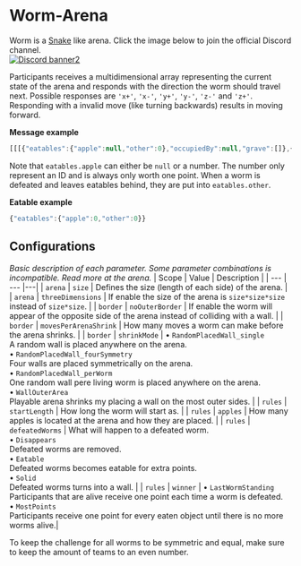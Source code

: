 # Worm-Arena
Worm is a [Snake](https://en.wikipedia.org/wiki/Snake_(video_game_genre)) like arena.
Click the image below to join the official Discord channel.
<br>[![Discord banner2](https://discord.com/api/guilds/765291928454823936/widget.png?style=banner2)](https://discord.gg/wtFvtECqSX)

Participants receives a multidimensional array representing the current state of the arena and responds with the direction the worm should travel next. Possible responses are `'x+'`, `'x-'`, `'y+'`, `'y-'`, `'z-'` and `'z+'`. Responding with a invalid move (like turning backwards) results in moving forward.

**Message example**
``` JavaScript
[[[{"eatables":{"apple":null,"other":0},"occupiedBy":null,"grave":[]},{"eatables":{"apple":4,"other":0},"occupiedBy":null,"grave":[]},{"eatables":{"apple":null,"other":0},"occupiedBy":{"type":"SolidWorm","team":3,"isLastTrailingBody":false},"grave":[]},{"eatables":{"apple":null,"other":0},"occupiedBy":null,"grave":[]},{"eatables":{"apple":null,"other":0},"occupiedBy":null,"grave":[]}],[{"eatables":{"apple":null,"other":0},"occupiedBy":null,"grave":[]},{"eatables":{"apple":null,"other":0},"occupiedBy":null,"grave":[]},{"eatables":{"apple":null,"other":0},"occupiedBy":null,"grave":[]},{"eatables":{"apple":null,"other":0},"occupiedBy":null,"grave":[]},{"eatables":{"apple":2,"other":0},"occupiedBy":null,"grave":[]}],[{"eatables":{"apple":null,"other":0},"occupiedBy":{"type":"SolidWorm","team":1,"isLastTrailingBody":false},"grave":[]},{"eatables":{"apple":null,"other":0},"occupiedBy":null,"grave":[]},{"eatables":{"apple":null,"other":0},"occupiedBy":null,"grave":[]},{"eatables":{"apple":null,"other":0},"occupiedBy":null,"grave":[]},{"eatables":{"apple":null,"other":0},"occupiedBy":{"type":"SolidWorm","team":0,"isLastTrailingBody":false},"grave":[]}],[{"eatables":{"apple":3,"other":0},"occupiedBy":null,"grave":[]},{"eatables":{"apple":null,"other":0},"occupiedBy":null,"grave":[]},{"eatables":{"apple":null,"other":0},"occupiedBy":null,"grave":[]},{"eatables":{"apple":null,"other":0},"occupiedBy":null,"grave":[]},{"eatables":{"apple":null,"other":0},"occupiedBy":null,"grave":[]}],[{"eatables":{"apple":null,"other":0},"occupiedBy":null,"grave":[]},{"eatables":{"apple":null,"other":0},"occupiedBy":null,"grave":[]},{"eatables":{"apple":null,"other":0},"occupiedBy":{"type":"SolidWorm","team":2,"isLastTrailingBody":false},"grave":[]},{"eatables":{"apple":1,"other":0},"occupiedBy":null,"grave":[]},{"eatables":{"apple":null,"other":0},"occupiedBy":null,"grave":[]}]]]
```
Note that `eatables.apple` can either be `null` or a number. The number only represent an ID and is always only worth one point. When a worm is defeated and leaves eatables behind, they are put into `eatables.other`.

**Eatable example**
``` JavaScript
{"eatables":{"apple":0,"other":0}}
```

## Configurations
*Basic description of each parameter. Some parameter combinations is incompatible. Read more at the arena.*
| Scope | Value | Description |
| --- | --- |---|
| `arena` | `size` | Defines the size (length of each side) of the arena. |
| `arena` | `threeDimensions` | If enable the size of the arena is `size*size*size` instead of `size*size`. |
| `border` | `noOuterBorder` | If enable the worm will appear of the opposite side of the arena instead of colliding with a wall. |
| `border` | `movesPerArenaShrink` | How many moves a worm can make before the arena shrinks. |
| `border` | `shrinkMode` | • `RandomPlacedWall_single`<br>A random wall is placed anywhere on the arena. <br>• `RandomPlacedWall_fourSymmetry`<br>Four walls are placed symmetrically on the arena. <br>• `RandomPlacedWall_perWorm`<br>One random wall pere living worm is placed anywhere on the arena. <br>• `WallOuterArea`<br>Playable arena shrinks my placing a wall on the most outer sides. |
| `rules` | `startLength` | How long the worm will start as. |
| `rules` | `apples` | How many apples is located at the arena and how they are placed. |
| `rules` | `defeatedWorms` | What will happen to a defeated worm.<br>• `Disappears`<br>Defeated worms are removed.<br>• `Eatable`<br>Defeated worms becomes eatable for extra points.<br>• `Solid`<br>Defeated worms turns into a wall. |
| `rules` | `winner` | • `LastWormStanding`<br>Participants that are alive receive one point each time a worm is defeated. <br>• `MostPoints`<br>Participants receive one point for every eaten object until there is no more worms alive.|

To keep the challenge for all worms to be symmetric and equal, make sure to keep the amount of teams to an even number.
